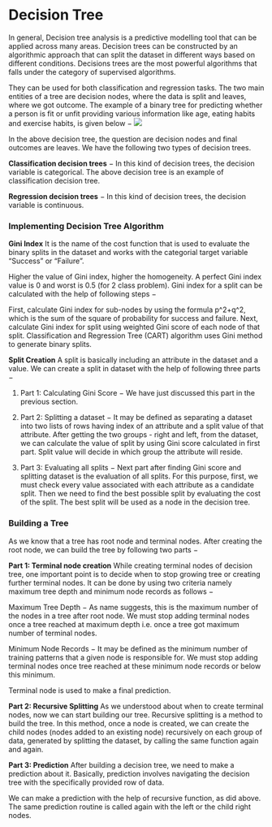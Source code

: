 # Decision Tree
In general, Decision tree analysis is a predictive modelling tool that can be applied across many areas. Decision trees can be constructed by an algorithmic approach that can split the dataset in different ways based on different conditions. Decisions trees are the most powerful algorithms that falls under the category of supervised algorithms.

They can be used for both classification and regression tasks. The two main entities of a tree are decision nodes, where the data is split and leaves, where we got outcome. The example of a binary tree for predicting whether a person is fit or unfit providing various information like age, eating habits and exercise habits, is given below −
[![](https://www.tutorialspoint.com/machine_learning_with_python/images/decision_tree_introduction.jpg)](http://https://www.tutorialspoint.com/machine_learning_with_python/images/decision_tree_introduction.jpg)


In the above decision tree, the question are decision nodes and final outcomes are leaves. We have the following two types of decision trees.

**Classification decision trees** − In this kind of decision trees, the decision variable is categorical. The above decision tree is an example of classification decision tree.

**Regression decision trees** − In this kind of decision trees, the decision variable is continuous.

### Implementing Decision Tree Algorithm
**Gini Index**
It is the name of the cost function that is used to evaluate the binary splits in the dataset and works with the categorial target variable “Success” or “Failure”.

Higher the value of Gini index, higher the homogeneity. A perfect Gini index value is 0 and worst is 0.5 (for 2 class problem). Gini index for a split can be calculated with the help of following steps −

First, calculate Gini index for sub-nodes by using the formula p^2+q^2, which is the sum of the square of probability for success and failure.
Next, calculate Gini index for split using weighted Gini score of each node of that split.
Classification and Regression Tree (CART) algorithm uses Gini method to generate binary splits.

**Split Creation**
A split is basically including an attribute in the dataset and a value. We can create a split in dataset with the help of following three parts −

1. Part 1: Calculating Gini Score − We have just discussed this part in the previous section.

1. Part 2: Splitting a dataset − It may be defined as separating a dataset into two lists of rows having index of an attribute and a split value of that attribute. After getting the two groups - right and left, from the dataset, we can calculate the value of split by using Gini score calculated in first part. Split value will decide in which group the attribute will reside.

1. Part 3: Evaluating all splits − Next part after finding Gini score and splitting dataset is the evaluation of all splits. For this purpose, first, we must check every value associated with each attribute as a candidate split. Then we need to find the best possible split by evaluating the cost of the split. The best split will be used as a node in the decision tree.

### Building a Tree
As we know that a tree has root node and terminal nodes. After creating the root node, we can build the tree by following two parts −

**Part 1: Terminal node creation**
While creating terminal nodes of decision tree, one important point is to decide when to stop growing tree or creating further terminal nodes. It can be done by using two criteria namely maximum tree depth and minimum node records as follows −

Maximum Tree Depth − As name suggests, this is the maximum number of the nodes in a tree after root node. We must stop adding terminal nodes once a tree reached at maximum depth i.e. once a tree got maximum number of terminal nodes.

Minimum Node Records − It may be defined as the minimum number of training patterns that a given node is responsible for. We must stop adding terminal nodes once tree reached at these minimum node records or below this minimum.

Terminal node is used to make a final prediction.

**Part 2: Recursive Splitting**
As we understood about when to create terminal nodes, now we can start building our tree. Recursive splitting is a method to build the tree. In this method, once a node is created, we can create the child nodes (nodes added to an existing node) recursively on each group of data, generated by splitting the dataset, by calling the same function again and again.

**Part 3: Prediction**
After building a decision tree, we need to make a prediction about it. Basically, prediction involves navigating the decision tree with the specifically provided row of data.

We can make a prediction with the help of recursive function, as did above. The same prediction routine is called again with the left or the child right nodes.